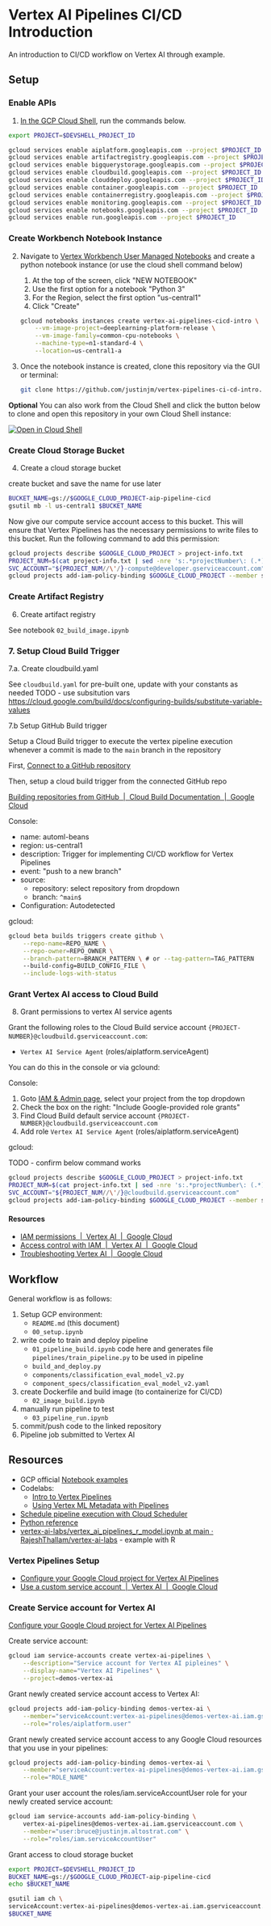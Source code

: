 # Vertex AI Pipelines CI/CD Introduction

An introduction to CI/CD workflow on Vertex AI through example. 

## Setup 

### Enable APIs 

1.  [In the GCP Cloud Shell](https://console.cloud.google.com/home/dashboard?cloudshell=true), run the commands below. 

```sh
export PROJECT=$DEVSHELL_PROJECT_ID

gcloud services enable aiplatform.googleapis.com --project $PROJECT_ID
gcloud services enable artifactregistry.googleapis.com --project $PROJECT_ID
gcloud services enable bigquerystorage.googleapis.com --project $PROJECT_ID
gcloud services enable cloudbuild.googleapis.com --project $PROJECT_ID
gcloud services enable clouddeploy.googleapis.com --project $PROJECT_ID
gcloud services enable container.googleapis.com --project $PROJECT_ID
gcloud services enable containerregistry.googleapis.com --project $PROJECT_ID
gcloud services enable monitoring.googleapis.com --project $PROJECT_ID
gcloud services enable notebooks.googleapis.com --project $PROJECT_ID
gcloud services enable run.googleapis.com --project $PROJECT_ID
```

### Create Workbench Notebook Instance

2.  Navigate to [Vertex Workbench User Managed Notebooks](https://console.cloud.google.com/ai-platform/notebooks) and create a python notebook instance (or use the cloud shell command below)
    1.  At the top of the screen, click "NEW NOTEBOOK"
    2.  Use the first option for a notebook "Python 3"
    3.  For the Region, select the first option "us-central1" 
    4.  Click "Create"
    ```sh
    gcloud notebooks instances create vertex-ai-pipelines-cicd-intro \
        --vm-image-project=deeplearning-platform-release \
        --vm-image-family=common-cpu-notebooks \
        --machine-type=n1-standard-4 \
        --location=us-central1-a 
    ```

3.  Once the notebook instance is created, clone this repository via the GUI or terminal: 
    ```sh
    git clone https://github.com/justinjm/vertex-pipelines-ci-cd-intro.git
    ```

**Optional** You can also work from the Cloud Shell and click the button below to clone and open this repository in your own Cloud Shell instance:  

[![Open in Cloud Shell](https://gstatic.com/cloudssh/images/open-btn.svg)](https://ssh.cloud.google.com/cloudshell/editor?cloudshell_git_repo=https://github.com/justinjm/vertex-pipelines-ci-cd-intro.git)

### Create Cloud Storage Bucket

4. Create a cloud storage bucket 

create bucket and save the name for use later

```sh
BUCKET_NAME=gs://$GOOGLE_CLOUD_PROJECT-aip-pipeline-cicd
gsutil mb -l us-central1 $BUCKET_NAME
```

Now give our compute service account access to this bucket. This will ensure that Vertex Pipelines has the necessary permissions to write files to this bucket. Run the following command to add this permission: 

```sh
gcloud projects describe $GOOGLE_CLOUD_PROJECT > project-info.txt
PROJECT_NUM=$(cat project-info.txt | sed -nre 's:.*projectNumber\: (.*):\1:p')
SVC_ACCOUNT="${PROJECT_NUM//\'/}-compute@developer.gserviceaccount.com"
gcloud projects add-iam-policy-binding $GOOGLE_CLOUD_PROJECT --member serviceAccount:$SVC_ACCOUNT --role roles/storage.objectAdmin
```

### Create Artifact Registry 

6. Create artifact registry 

See notebook `02_build_image.ipynb`

### 7. Setup Cloud Build Trigger

7.a. Create cloudbuild.yaml 

See `cloudbuild.yaml` for pre-built one, update with your constants as needed 
TODO - use subsitution vars https://cloud.google.com/build/docs/configuring-builds/substitute-variable-values

7.b Setup GitHub Build trigger 

Setup a Cloud Build trigger to execute the vertex pipeline execution whenever a commit is made to the `main` branch in the repository 

First, [Connect to a GitHub repository](https://cloud.google.com/build/docs/automating-builds/github/connect-repo-github)

Then, setup a cloud build trigger from the connected GitHub repo 

[Building repositories from GitHub  |  Cloud Build Documentation  |  Google Cloud](https://cloud.google.com/build/docs/automating-builds/github/build-repos-from-github)

Console:

* name: automl-beans
* region: us-central1
* description: Trigger for implementing CI/CD workflow for Vertex Pipelines 
* event: "push to a new branch"
* source: 
    * repository: select repository from dropdown
    * branch: `^main$`
* Configuration: Autodetected 


gcloud: 

```sh
gcloud beta builds triggers create github \
    --repo-name=REPO_NAME \
    --repo-owner=REPO_OWNER \
    --branch-pattern=BRANCH_PATTERN \ # or --tag-pattern=TAG_PATTERN
    --build-config=BUILD_CONFIG_FILE \
    --include-logs-with-status
```

### Grant Vertex AI access to Cloud Build 

8. Grant permissions to vertex AI service agents 

Grant the following roles to the Cloud Build service account `{PROJECT-NUMBER}@cloudbuild.gserviceaccount.com`: 

* `Vertex AI Service Agent` (roles/aiplatform.serviceAgent)

You can do this in the console or via gclound: 

Console: 

1. Goto [IAM & Admin page](https://console.cloud.google.com/iam-admin/iam), select your project from the top dropdown 
2. Check the box on the right: "Include Google-provided role grants" 
3. Find Cloud Build default service account `{PROJECT-NUMBER}@cloudbuild.gserviceaccount.com`
4. Add role `Vertex AI Service Agent` (roles/aiplatform.serviceAgent)


gcloud: 

TODO - confirm below command works 

```sh
gcloud projects describe $GOOGLE_CLOUD_PROJECT > project-info.txt
PROJECT_NUM=$(cat project-info.txt | sed -nre 's:.*projectNumber\: (.*):\1:p')
SVC_ACCOUNT="${PROJECT_NUM//\'/}@cloudbuild.gserviceaccount.com"
gcloud projects add-iam-policy-binding $GOOGLE_CLOUD_PROJECT --member serviceAccount:$SVC_ACCOUNT --role roles/aiplatform.serviceAgent
```

#### Resources 

* [IAM permissions  |  Vertex AI  |  Google Cloud](https://cloud.google.com/vertex-ai/docs/general/iam-permissions)
* [Access control with IAM  |  Vertex AI  |  Google Cloud](https://cloud.google.com/vertex-ai/docs/general/access-control#predefined-roles)
* [Troubleshooting Vertex AI  |  Google Cloud](https://cloud.google.com/vertex-ai/docs/general/troubleshooting#custom-trained_models)


## Workflow 

General workflow is as follows: 

1. Setup GCP environment: 
    * `README.md` (this document) 
    * `00_setup.ipynb`  
2. write code to train and deploy pipeline 
    * `01_pipeline_build.ipynb` code here and generates file  `pipelines/train_pipeline.py` to be used in pipeline
    * `build_and_deploy.py` 
    * `components/classification_eval_model_v2.py`
    * `component_specs/classification_eval_model_v2.yaml`
3. create Dockerfile and build image (to containerize for CI/CD)
    * `02_image_build.ipynb`
4. manually run pipeline to test 
    * `03_pipeline_run.ipynb`
5. commit/push code to the linked repository 
6. Pipeline job submitted to Vertex AI


## Resources 

* GCP official [Notebook examples](https://cloud.google.com/vertex-ai/docs/pipelines/notebooks)
* Codelabs:
  * [Intro to Vertex Pipelines](https://codelabs.developers.google.com/vertex-pipelines-intro)  
  * [Using Vertex ML Metadata with Pipelines](https://codelabs.developers.google.com/vertex-mlmd-pipelines)  
* [Schedule pipeline execution with Cloud Scheduler](https://cloud.google.com/vertex-ai/docs/pipelines/schedule-cloud-scheduler)  
* [Python reference](https://cloud.google.com/python/docs/reference/aiplatform/latest/google.cloud.aiplatform)
* [vertex-ai-labs/vertex\_ai\_pipelines\_r\_model.ipynb at main · RajeshThallam/vertex-ai-labs](https://github.com/RajeshThallam/vertex-ai-labs/blob/main/06-vertex-train-deploy-r-model/vertex_ai_pipelines_r_model.ipynb) - example with R 


### Vertex Pipelines Setup 

* [Configure your Google Cloud project for Vertex AI Pipelines](https://cloud.google.com/vertex-ai/docs/pipelines/configure-project#service-account)
* [Use a custom service account  |  Vertex AI  |  Google Cloud](https://cloud.google.com/vertex-ai/docs/general/custom-service-account)

### Create Service account for Vertex AI 

[Configure your Google Cloud project for Vertex AI Pipelines](https://cloud.google.com/vertex-ai/docs/pipelines/configure-project#service-account)

Create service account:

```sh
gcloud iam service-accounts create vertex-ai-pipelines \
    --description="Service account for Vertex AI pipleines" \
    --display-name="Vertex AI Pipelines" \
    --project=demos-vertex-ai
```

Grant newly created service account access to Vertex AI: 

```sh
gcloud projects add-iam-policy-binding demos-vertex-ai \
    --member="serviceAccount:vertex-ai-pipelines@demos-vertex-ai.iam.gserviceaccount.com" \
    --role="roles/aiplatform.user"
```


Grant newly created service account access to any Google Cloud resources that you use in your pipelines:

```sh
gcloud projects add-iam-policy-binding demos-vertex-ai \
    --member="serviceAccount:vertex-ai-pipelines@demos-vertex-ai.iam.gserviceaccount.com" \
    --role="ROLE_NAME"
```


Grant your user account the roles/iam.serviceAccountUser role for your newly created service account: 


```sh
gcloud iam service-accounts add-iam-policy-binding \
    vertex-ai-pipelines@demos-vertex-ai.iam.gserviceaccount.com \
    --member="user:bruce@justinjm.altostrat.com" \
    --role="roles/iam.serviceAccountUser"
```



Grant access to cloud storage bucket 

```sh
export PROJECT=$DEVSHELL_PROJECT_ID
BUCKET_NAME=gs://$GOOGLE_CLOUD_PROJECT-aip-pipeline-cicd
echo $BUCKET_NAME
```

```sh
gsutil iam ch \
serviceAccount:vertex-ai-pipelines@demos-vertex-ai.iam.gserviceaccount.com:roles/storage.objectCreator,objectViewer \
$BUCKET_NAME
```  
